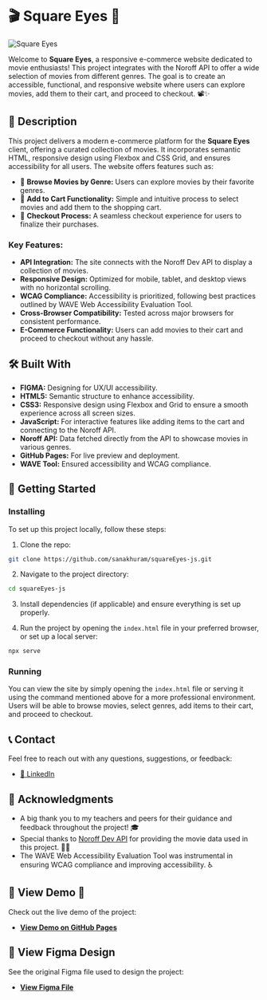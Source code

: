 # 🎬 Square Eyes 🍿

![Square Eyes](https://i.postimg.cc/3ww4snxd/Screenshot-2024-10-01-222731.png)

Welcome to **Square Eyes**, a responsive e-commerce website dedicated to movie enthusiasts! This project integrates with the Noroff API to offer a wide selection of movies from different genres. The goal is to create an accessible, functional, and responsive website where users can explore movies, add them to their cart, and proceed to checkout. 📽️✨

## 📖 Description

This project delivers a modern e-commerce platform for the **Square Eyes** client, offering a curated collection of movies. It incorporates semantic HTML, responsive design using Flexbox and CSS Grid, and ensures accessibility for all users. The website offers features such as:

- 🌟 **Browse Movies by Genre:** Users can explore movies by their favorite genres.
- 🛒 **Add to Cart Functionality:** Simple and intuitive process to select movies and add them to the shopping cart.
- 🧾 **Checkout Process:** A seamless checkout experience for users to finalize their purchases.

### Key Features:
- **API Integration:** The site connects with the Noroff Dev API to display a collection of movies.
- **Responsive Design:** Optimized for mobile, tablet, and desktop views with no horizontal scrolling.
- **WCAG Compliance:** Accessibility is prioritized, following best practices outlined by WAVE Web Accessibility Evaluation Tool.
- **Cross-Browser Compatibility:** Tested across major browsers for consistent performance.
- **E-Commerce Functionality:** Users can add movies to their cart and proceed to checkout without any hassle.
  
## 🛠️ Built With
- **FIGMA:** Designing for UX/UI accessibility.
- **HTML5:** Semantic structure to enhance accessibility.
- **CSS3:** Responsive design using Flexbox and Grid to ensure a smooth experience across all screen sizes.
- **JavaScript:** For interactive features like adding items to the cart and connecting to the Noroff API.
- **Noroff API:** Data fetched directly from the API to showcase movies in various genres.
- **GitHub Pages:** For live preview and deployment.
- **WAVE Tool:** Ensured accessibility and WCAG compliance.

## 🚀 Getting Started

### Installing

To set up this project locally, follow these steps:

1. Clone the repo:

```bash
git clone https://github.com/sanakhuram/squareEyes-js.git
```

2. Navigate to the project directory:

```bash
cd squareEyes-js
```

3. Install dependencies (if applicable) and ensure everything is set up properly.

4. Run the project by opening the `index.html` file in your preferred browser, or set up a local server:

```bash
npx serve
```

### Running

You can view the site by simply opening the `index.html` file or serving it using the command mentioned above for a more professional environment. Users will be able to browse movies, select genres, add items to their cart, and proceed to checkout.


## 📞 Contact

Feel free to reach out with any questions, suggestions, or feedback:

- [🔗 LinkedIn](https://www.linkedin.com/in/sana-khuram-157ba02b7/)

## 🙌 Acknowledgments

- A big thank you to my teachers and peers for their guidance and feedback throughout the project! 🎓
- Special thanks to [Noroff Dev API](https://noroff.dev) for providing the movie data used in this project. 🍿🎥
- The WAVE Web Accessibility Evaluation Tool was instrumental in ensuring WCAG compliance and improving accessibility. ♿

## 🔗 View Demo 👀

Check out the live demo of the project:

- **[View Demo on GitHub Pages](https://sanakhuram.github.io/squareEyes-js/)**

## 🎨 View Figma Design

See the original Figma file used to design the project:

- **[View Figma File](https://www.figma.com/design/wsuRfl0hV1O5CNZQUtr6hu/Square-Eyes?node-id=166-2097&node-type=canvas&t=Kjo9BgnLQWioSnNJ-0)**


